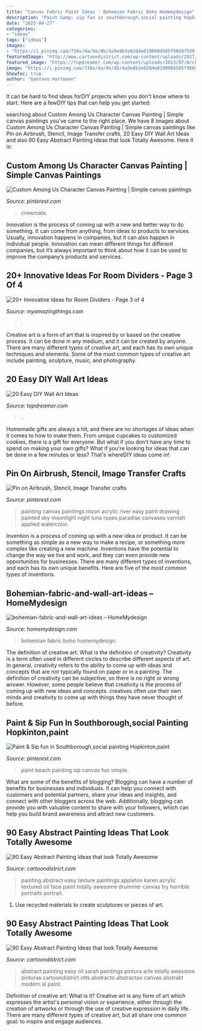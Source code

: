 ```yaml
---
title: "Canvas Fabric Paint Ideas : Bohemian Fabric Boho Homemydesign"
description: "Paint &amp; sip fun in southborough,social painting hopkinton,paint"
date: "2023-04-27"
categories:
- "ideas"
tags: ["ideas"]
images:
- "https://i.pinimg.com/736x/4a/9e/8b/4a9e8b3e0204e0190004585f986975d9.jpg"
featuredImage: "http://www.cartoondistrict.com/wp-content/uploads/2017/06/Easy-Abstract-Painting-Ideas00016-1.jpg"
featured_image: "https://topdreamer.com/wp-content/uploads/2013/07/ArchitectureArtDesigns-3126.jpg"
image: "https://i.pinimg.com/736x/4a/9e/8b/4a9e8b3e0204e0190004585f986975d9.jpg"
ShowToc: true
author: "Gaetano Hartmann"
---
```



It can be hard to find ideas forDIY projects when you don't know where to start. Here are a fewDIY tips that can help you get started: 

	

		
searching about Custom Among Us Character Canvas Painting | Simple canvas paintings you've came to the right place. We have 8 Images about Custom Among Us Character Canvas Painting | Simple canvas paintings like Pin on Airbrush, Stencil, Image Transfer crafts, 20 Easy DIY Wall Art Ideas and also 90 Easy Abstract Painting Ideas that look Totally Awesome. Here it is:
		
    
## Custom Among Us Character Canvas Painting | Simple Canvas Paintings

<img loading=lazy src="https://i.pinimg.com/736x/4a/9e/8b/4a9e8b3e0204e0190004585f986975d9.jpg" onerror="this.onerror=null;this.src='https://tse3.mm.bing.net/th?id=OIP.mN8830Sf2hSSjvhKwv2o8gHaJ3&amp;pid=15.1';" alt="Custom Among Us Character Canvas Painting | Simple canvas paintings">

_Source: pinterest.com_

>crewmate. 

	

Innovation is the process of coming up with a new and better way to do something. It can come from anything, from ideas to products to services. Usually, innovation happens in companies, but it can also happen in individual people. Innovation can mean different things for different companies, but it’s always important to think about how it can be used to improve the company’s products and services.

    
## 20+ Innovative Ideas For Room Dividers - Page 3 Of 4

<img loading=lazy src="https://myamazingthings.com/wp-content/uploads/2016/12/interior11-1420x1989.jpg" onerror="this.onerror=null;this.src='https://tse2.mm.bing.net/th?id=OIP.njJTaSBHoNyh8WwRSRVTOgHaKX&amp;pid=15.1';" alt="20+ Innovative Ideas for Room Dividers - Page 3 of 4">

_Source: myamazingthings.com_

>. 

	

Creative art is a form of art that is inspired by or based on the creative process. It can be done in any medium, and it can be created by anyone. There are many different types of creative art, and each has its own unique techniques and elements. Some of the most common types of creative art include painting, sculpture, music, and photography.

    
## 20 Easy DIY Wall Art Ideas

<img loading=lazy src="https://topdreamer.com/wp-content/uploads/2013/07/ArchitectureArtDesigns-3126.jpg" onerror="this.onerror=null;this.src='https://tse3.mm.bing.net/th?id=OIP.0ZHYz6eneqMFYEaLNOhb6gHaHq&amp;pid=15.1';" alt="20 Easy DIY Wall Art Ideas">

_Source: topdreamer.com_

>. 

	

Homemade gifts are always a hit, and there are no shortages of ideas when it comes to how to make them. From unique cupcakes to customized cookies, there is a gift for everyone. But what if you don't have any time to spend on making your own gifts? What if you're looking for ideas that can be done in a few minutes or less? That's whereDIY ideas come in!

    
## Pin On Airbrush, Stencil, Image Transfer Crafts

<img loading=lazy src="https://i.pinimg.com/736x/c1/d6/81/c1d681339ddd10d42d7f7d3d57bf2ab8--easy-paintings-canvas-paintings.jpg" onerror="this.onerror=null;this.src='https://tse4.mm.bing.net/th?id=OIP.7BqJkeRzQv-IYcLG-eQgbAHaJ4&amp;pid=15.1';" alt="Pin on Airbrush, Stencil, Image Transfer crafts">

_Source: pinterest.com_

>painting canvas paintings moon acrylic river easy paint drawing painted sky moonlight night luna ropes paradise canvases varnish applied watercolor. 

	

Invention is a process of coming up with a new idea or product. It can be something as simple as a new way to make a recipe, or something more complex like creating a new machine. Inventions have the potential to change the way we live and work, and they can even provide new opportunities for businesses. There are many different types of inventions, and each has its own unique benefits. Here are five of the most common types of inventions.

    
## Bohemian-fabric-and-wall-art-ideas – HomeMydesign

<img loading=lazy src="https://homemydesign.com/wp-content/uploads/2018/10/bohemian-fabric-and-wall-art-ideas.jpg" onerror="this.onerror=null;this.src='https://tse3.mm.bing.net/th?id=OIP.aKYbG5OttNAtXeNXYJpV-gHaLH&amp;pid=15.1';" alt="bohemian-fabric-and-wall-art-ideas – HomeMydesign">

_Source: homemydesign.com_

>bohemian fabric boho homemydesign. 

	

The definition of creative art: What is the definition of creativity?
Creativity is a term often used in different circles to describe different aspects of art. In general, creativity refers to the ability to come up with ideas and concepts that are not typically found on paper or in a painting. The definition of creativity can be subjective, so there is no right or wrong answer. However, some people believe that creativity is the process of coming up with new ideas and concepts. creatives often use their own minds and creativity to come up with things they have never thought of before.

    
## Paint &amp; Sip Fun In Southborough,social Painting Hopkinton,paint

<img loading=lazy src="https://i.pinimg.com/736x/ed/f4/69/edf4698af05dd8be4a110ad22fe87c65--beach-huts-paint-party.jpg" onerror="this.onerror=null;this.src='https://tse3.mm.bing.net/th?id=OIP.jOnvbXJJiKGMs40WylwgqAHaJ4&amp;pid=15.1';" alt="Paint &amp; Sip fun in Southborough,social painting Hopkinton,paint">

_Source: pinterest.com_

>paint beach painting sip canvas fun simple. 

	

What are some of the benefits of blogging?
Blogging can have a number of benefits for businesses and individuals. It can help you connect with customers and potential partners, share your ideas and insights, and connect with other bloggers across the web. Additionally, blogging can provide you with valuable content to share with your followers, which can help you build brand awareness and attract new customers.

    
## 90 Easy Abstract Painting Ideas That Look Totally Awesome

<img loading=lazy src="http://www.cartoondistrict.com/wp-content/uploads/2017/06/Easy-Abstract-Painting-Ideas00016-1.jpg" onerror="this.onerror=null;this.src='https://tse4.mm.bing.net/th?id=OIP.NYKFP_wjiqR7Me6FlNVIBgHaJ4&amp;pid=15.1';" alt="90 Easy Abstract Painting Ideas that look Totally Awesome">

_Source: cartoondistrict.com_

>painting abstract easy texture paintings appleton karen acrylic textured oil face paint totally awesome drummer canvas try horrible portraits portrait. 

	

1. Use recycled materials to create sculptures or pieces of art.

    
## 90 Easy Abstract Painting Ideas That Look Totally Awesome

<img loading=lazy src="http://www.cartoondistrict.com/wp-content/uploads/2017/05/Easy-Abstract-Painting-Ideas29.jpg" onerror="this.onerror=null;this.src='https://tse1.mm.bing.net/th?id=OIP.a8XLnUW4Zg_64HGdJa4UbAHaKF&amp;pid=15.1';" alt="90 Easy Abstract Painting Ideas that look Totally Awesome">

_Source: cartoondistrict.com_

>abstract painting easy oil sarah paintings pintura arte totally awesome pinturas cartoondistrict otts abstracto abstractas canvas abstrakt modern al paint. 

	

Definition of creative art: What is it?
Creative art is any form of art which expresses the artist's personal vision or experience, either through the creation of artworks or through the use of creative expression in daily life. There are many different types of creative art, but all share one common goal: to inspire and engage audiences.

